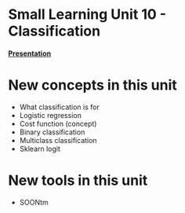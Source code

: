 # Small Learning Unit 10 - Classification 


#### [Presentation](https://www.youtube.com/watch?v=dQw4w9WgXcQ)

# New concepts in this unit
- What classification is for
- Logistic regression
- Cost function (concept)
- Binary classification
- Multiclass classification
- Sklearn logit

# New tools in this unit
- SOONtm
